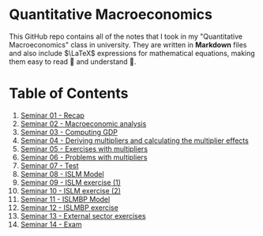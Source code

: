 # Quantitative Macroeconomics

This GitHub repo contains all of the notes that I took in my "Quantitative Macroeconomics" class in university. They are written in **Markdown** files and also include $\LaTeX$ expressions for mathematical equations, making them easy to read 🙇 and understand 📑.

# Table of Contents

1. [Seminar 01 - Recap](./01.%20Recap.md)
2. [Seminar 02 - Macroeconomic analysis](./02.%20Macroeconomic%20analysis.md)
3. [Seminar 03 - Computing GDP](./03.%20Computing%20GDP.md)
4. [Seminar 04 - Deriving multipliers and calculating the multiplier effects](./04.%20Deriving%20multipliers%20and%20calculating%20the%20multiplier%20effects%20.md)
5. [Seminar 05 - Exercises with multipliers](./05.%20Exercises%20with%20multipliers.md)
6. [Seminar 06 - Problems with multipliers](./06.%20Problems%20with%20multipliers.md)
7. [Seminar 07 - Test](./07.%20Test.md)
8. [Seminar 08 - ISLM Model](./08.%20ISLM%20Model.md)
9. [Seminar 09 - ISLM exercise (1)](<./09.%20ISLM%20exercise%20(1).md>)
10. [Seminar 10 - ISLM exercise (2)](<./10.%20ISLM%20exercise%20(2).md>)
11. [Seminar 11 - ISLMBP Model](./11.%20ISLMBP%20Model.md)
12. [Seminar 12 - ISLMBP exercise](./12.%20ISLMBP%20exercise.md)
13. [Seminar 13 - External sector exercises](./13.%20External%20sector%20exercises.md)
14. [Seminar 14 - Exam](./14.%20Exam.md)

